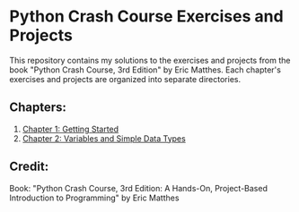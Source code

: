 # Python Crash Course Exercises and Projects

This repository contains my solutions to the exercises and projects from the book "Python Crash Course, 3rd Edition" by Eric Matthes. Each chapter's exercises and projects are organized into separate directories.

## Chapters:

1. [Chapter 1: Getting Started](chapter_01/)
2. [Chapter 2: Variables and Simple Data Types](chapter_02/)

## Credit:
Book: "Python Crash Course, 3rd Edition: A Hands-On, Project-Based Introduction to Programming" by Eric Matthes
